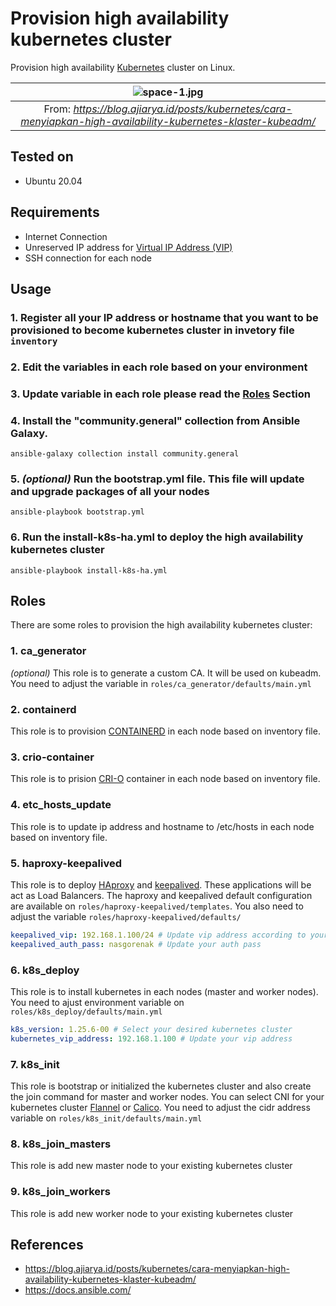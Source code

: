 # Provision high availability kubernetes cluster

Provision high availability [Kubernetes](https://kubernetes.io) cluster on Linux.

| ![space-1.jpg](https://user-images.githubusercontent.com/83713045/220837894-af06f536-5a08-43df-ac35-bf47fef9eeae.png) | 
|:--:| 
| From: *https://blog.ajiarya.id/posts/kubernetes/cara-menyiapkan-high-availability-kubernetes-klaster-kubeadm/* |

## Tested on
- Ubuntu 20.04

## Requirements
- Internet Connection
- Unreserved IP address for [Virtual IP Address (VIP)](https://en.wikipedia.org/wiki/Virtual_IP_address)
- SSH connection for each node

## Usage
### 1. Register all your IP address or hostname that you want to be provisioned to become kubernetes cluster in invetory file `inventory`
### 2. Edit the variables in each role based on your environment
### 3. Update variable in each role please read the [Roles](#roles) Section
### 4. Install the "community.general" collection from Ansible Galaxy.
```
ansible-galaxy collection install community.general      
```
### 5. *(optional)* Run the bootstrap.yml file. This file will update and upgrade packages of all your nodes
```
ansible-playbook bootstrap.yml
```
### 6. Run the install-k8s-ha.yml to deploy the high availability kubernetes cluster
```
ansible-playbook install-k8s-ha.yml
```

## Roles

There are some roles to provision the high availability kubernetes cluster:

### 1. ca_generator 

*(optional)* This role is to generate a custom CA. It will be used on kubeadm. You need to adjust the variable in `roles/ca_generator/defaults/main.yml`

### 2. containerd

This role is to provision [CONTAINERD](https://containerd.io/) in each node based on inventory file.

### 3. crio-container

This role is to prision [CRI-O](https://cri-o.io/) container in each node based on inventory file.

### 4. etc_hosts_update

This role is to update ip address and hostname to /etc/hosts in each node based on inventory file.

### 5. haproxy-keepalived

This role is to deploy [HAproxy](https://www.haproxy.org/) and [keepalived](https://keepalived.readthedocs.io/en/latest/introduction.html). These applications will be act as Load Balancers. The haproxy and keepalived default configuration are available on `roles/haproxy-keepalived/templates`. You also need to adjust the variable `roles/haproxy-keepalived/defaults/`
```yaml
keepalived_vip: 192.168.1.100/24 # Update vip address according to your environment
keepalived_auth_pass: nasgorenak # Update your auth pass 
```

### 6. k8s_deploy

This role is to install kubernetes in each nodes (master and worker nodes). You need to ajust environment variable on `roles/k8s_deploy/defaults/main.yml` 
```yaml
k8s_version: 1.25.6-00 # Select your desired kubernetes cluster
kubernetes_vip_address: 192.168.1.100 # Update your vip address
```

### 7. k8s_init

This role is bootstrap or initialized the kubernetes cluster and also create the join command for master and worker nodes. You can select CNI for your kubernetes cluster [Flannel](https://github.com/flannel-io/flannel) or [Calico](https://docs.tigera.io/calico/3.25/reference/configure-cni-plugins). You need to adjust the cidr address variable on `roles/k8s_init/defaults/main.yml`

### 8. k8s_join_masters

This role is add new master node to your existing kubernetes cluster

### 9. k8s_join_workers

This role is add new worker node to your existing kubernetes cluster

## References

- https://blog.ajiarya.id/posts/kubernetes/cara-menyiapkan-high-availability-kubernetes-klaster-kubeadm/
- https://docs.ansible.com/

